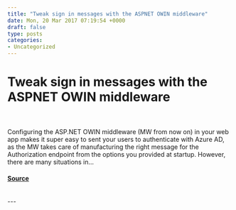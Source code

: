 ```yaml
---
title: "Tweak sign in messages with the ASPNET OWIN middleware"
date: Mon, 20 Mar 2017 07:19:54 +0000
draft: false
type: posts
categories: 
- Uncategorized
---
```

# Tweak sign in messages with the ASPNET OWIN middleware

<br/>

<br/>
Configuring the ASP.NET OWIN middleware (MW from now on) in your web app makes it super easy to sent your users to authenticate with Azure AD, as the MW takes care of manufacturing the right message for the Authorization endpoint from the options you provided at startup. However, there are many situations in...

#### [Source](https://www.cloudidentity.com/blog/2017/03/20/tweak-sign-in-messages-with-the-asp-net-owin-middleware/)

<br/>
---

